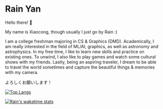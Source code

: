 # Rain Yan

Hello there! :wave:

My name is Xiaocong, though usually I just go by Rain :)

I am a college freshman majoring in CS & Graphics (DMD). Academically, I am really interested in the field of ML/AI, graphics, as well as astronomy and astrophysics. In my free time, I like to learn new skills and practice on existing ones. To unwind, I also like to play games and watch some cultural shows with my friends. Lastly, being an aspiring traveler, I dream to be able to travel the world sometimes and capture the beautiful things & memories with my camera.

よろしくお願いします！

[![Top Langs](https://github-readme-stats.vercel.app/api/top-langs/?username=xcupsilon&langs_count=6&layout=compact)](https://github.com/anuraghazra/github-readme-stats)

[![Rain's wakatime stats](https://github-readme-stats.vercel.app/api/wakatime?username=xcupsilon)](https://github.com/xcupsilon/github-readme-stats)
